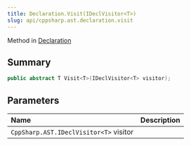 ```yaml
---
title: Declaration.Visit(IDeclVisitor<T>)
slug: api/cppsharp.ast.declaration.visit
---
```

Method in [Declaration](/api/cppsharp/ast/declaration)

## Summary



```csharp
public abstract T Visit<T>(IDeclVisitor<T> visitor);
```

## Parameters

|Name|Description|
|:---|:---|
|`CppSharp.AST.IDeclVisitor<T>` visitor||

